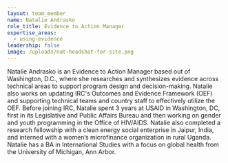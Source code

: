 ```yaml
---
layout: team_member
name: Natalie Andrasko
role_title: Evidence to Action Manager
expertise_areas:
  - using-evidence
leadership: false
image: /uploads/nat-headshot-for-site.png
---
```

Natalie Andrasko is an Evidence to Action Manager based out of Washington, D.C., where she researches and synthesizes evidence across technical areas to support program design and decision-making. Natalie also works on updating IRC's Outcomes and Evidence Framework (OEF) and supporting technical teams and country staff to effectively utilize the OEF. Before joining IRC, Natalie spent 3 years at USAID in Washington, DC, first in its Legislative and Public Affairs Bureau and then working on gender and youth programming in the Office of HIV/AIDS. Natalie also completed a research fellowship with a clean energy social enterprise in Jaipur, India, and interned with a women’s microfinance organization in rural Uganda. Natalie has a BA in International Studies with a focus on global health from the University of Michigan, Ann Arbor.
